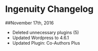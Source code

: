 # Ingenuity Changelog

##November 17th, 2016
* Deleted unnecessary plugins (5)
* Updated Wordpress to 4.6.1
* Updated Plugin: Co-Authors Plus
